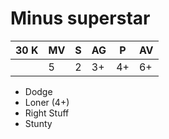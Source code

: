 # Minus superstar
| 30 K  | MV | S | AG | P | AV |
| --- | --- | --- | --- | --- | --- |
| | 5 | 2 | 3+ | 4+ | 6+ |

* Dodge
* Loner (4+)
* Right Stuff
* Stunty
